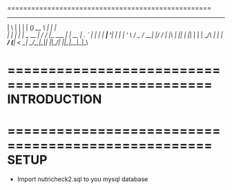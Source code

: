 ===================================================
 _   _       _        _ _____ _               _    
| \ | |     | |      (_)  __ \ |             | |   
|  \| |_   _| |_ _ __ _| /  \/ |__   ___  ___| | __
| . ` | | | | __| '__| | |   | '_ \ / _ \/ __| |/ /
| |\  | |_| | |_| |  | | \__/\ | | |  __/ (__|   < 
\_| \_/\__,_|\__|_|  |_|\____/_| |_|\___|\___|_|\_\
                                                   
===================================================
INTRODUCTION
===================================================




===================================================
SETUP
===================================================
- Import nutricheck2.sql to you mysql database




